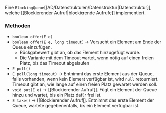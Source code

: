 Eine `BlockingQueue`[[AD/Datenstrukturen/Datenstruktur|Datenstruktur]], welche [[Blockierender Aufruf|blockierende Aufrufe]] implementiert.

### Methoden
- `boolean offer(E e)`
- `boolean offer(E e, long timeout)` -> Versucht ein Element am Ende der Queue einzufügen.
	- Rückgabewert gibt an, ob das Element hinzugefügt wurde.
	- Die Variante mit dem Timeout wartet, wenn nötig auf einen freien Platz, bis das Timeout abgelaufen 
- `E poll()`
- `E poll(long timeout)` -> Entnimmt das erste Element aus der Queue, falls vorhanden, wenn kein Element verfügbar ist, wird `null` retourniert. Timeout gibt an, wie lange auf einen freien Platz gewartet werden soll.
- `void put(E e)` -> [[Blockierender Aufruf]]. Fügt ein Element der Queue hinzu und wartet, bis ein Platz dafür frei ist.
- `E take()` -> [[Blockierender Aufruf]]. Entnimmt das erste Element der Queue, wartete gegebenenfalls, bis ein Element verfügbar ist.
